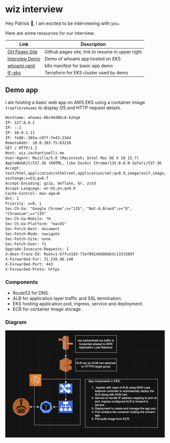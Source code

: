 # wiz interview

Hey Patrick 👋, I am excited to be interviewing with you.

Here are some resources for our interview:

| Link     | Description |
|----------|----------|
| [GH Pages Site](https://zachantinelli.me) | Github pages site, link to resume in upper right |
| [Interview Demo](https://wiz.zachantinelli.me)   | Demo of whoami app hosted on EKS |
| [whoami.yaml](/whoami.yaml) | k8s manifest for basic app demo |
| [tf-eks](https://github.com/zachantinelli/tf-eks) | Terraform for EKS cluster used by demo |

## Demo app

I am hosting a basic web app on AWS EKS using a container image `traefik/whoami` to display OS and HTTP request details.

```
Hostname: whoami-66c94d8bc8-kzhq4
IP: 127.0.0.1
IP: ::1
IP: 10.0.1.11
IP: fe80::385a:c0ff:fe43:234d
RemoteAddr: 10.0.103.75:63216
GET / HTTP/1.1
Host: wiz.zachantinelli.me
User-Agent: Mozilla/5.0 (Macintosh; Intel Mac OS X 10_15_7) AppleWebKit/537.36 (KHTML, like Gecko) Chrome/135.0.0.0 Safari/537.36
Accept: text/html,application/xhtml+xml,application/xml;q=0.9,image/avif,image/webp,image/apng,*/*;q=0.8,application/signed-exchange;v=b3;q=0.7
Accept-Encoding: gzip, deflate, br, zstd
Accept-Language: en-US,en;q=0.9
Cache-Control: max-age=0
Dnt: 1
Priority: u=0, i
Sec-Ch-Ua: "Google Chrome";v="135", "Not-A.Brand";v="8", "Chromium";v="135"
Sec-Ch-Ua-Mobile: ?0
Sec-Ch-Ua-Platform: "macOS"
Sec-Fetch-Dest: document
Sec-Fetch-Mode: navigate
Sec-Fetch-Site: none
Sec-Fetch-User: ?1
Upgrade-Insecure-Requests: 1
X-Amzn-Trace-Id: Root=1-67fce183-73ef89146b866b3c13315897
X-Forwarded-For: 71.238.46.140
X-Forwarded-Port: 443
X-Forwarded-Proto: https

```

### Components

- Route53 for DNS.
- ALB for application layer traffic and SSL termination.
- EKS hosting application pod, ingress, service and deployment.
- ECR for container image storage.

### Diagram
![app](/app.png)